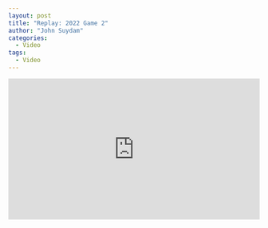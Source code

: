 ```yaml
---
layout: post
title: "Replay: 2022 Game 2"
author: "John Suydam"
categories:
  - Video
tags:
  - Video
---
```


<div style="overflow:hidden;padding-bottom:56.25%;position:relative;height:0;">
<iframe style="left:0;top:0;height:100%;width:100%;position:absolute;" width="560" height="315" src="https://www.youtube.com/embed/a9QKzdqRrS0" frameborder="0" allow="accelerometer; autoplay; encrypted-media; gyroscope; picture-in-picture" allowfullscreen></iframe>
</div>
